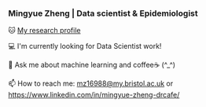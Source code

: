 ### Mingyue Zheng | Data scientist & Epidemiologist

🐱 [My research profile](https://mingyuezheng.netlify.app/)

💻 I'm currently looking for Data Scientist work!

💬 Ask me about machine learning and coffee☕ (^_^)

📫 How to reach me: [mz16988@my.bristol.ac.uk](mz16988@my.bristol.ac.uk) or https://www.linkedin.com/in/mingyue-zheng-drcafe/

<!--
**Karenlovesds/Karenlovesds** is a ✨ _special_ ✨ repository because its `README.md` (this file) appears on your GitHub profile.

Here are some ideas to get you started:


- 🔭 I’m currently working on ...
- 🌱 I’m currently learning ...
- 👯 I’m looking to collaborate on ...
- 🤔 I’m looking for help with ...
- 💬 Ask me about ...
- 📫 How to reach me: ...
- 😄 Pronouns: ...
- ⚡ Fun fact: ...

more emoji check below
https://github.com/ikatyang/emoji-cheat-sheet/blob/master/README.md
-->
